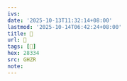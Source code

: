 ```yaml
---
ivs:
date: '2025-10-13T11:32:14+08:00'
lastmod: '2025-10-14T06:42:24+08:00'
title: 󰬌
url: 󰬌
tags: [𨌴]
hex: 28334
src: GHZR
note:
---
```

